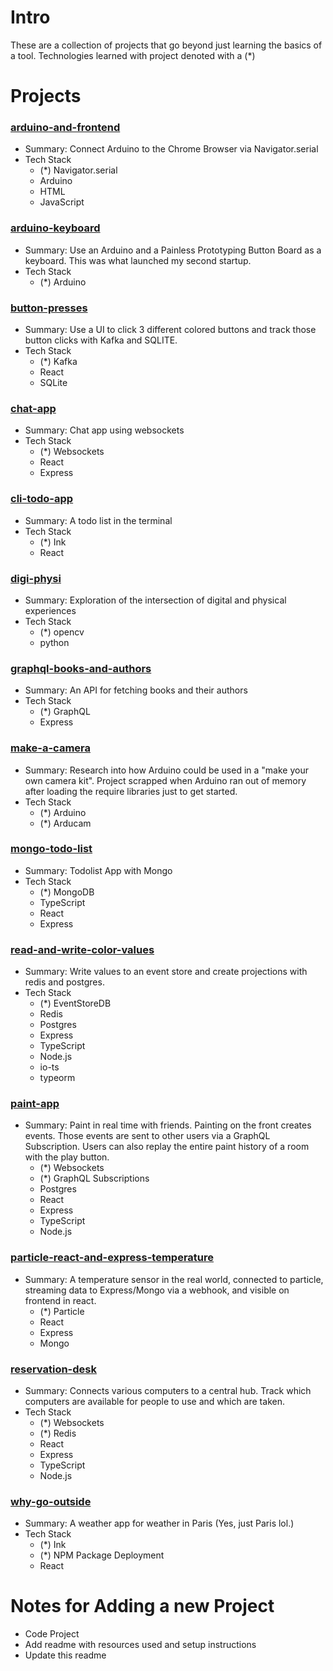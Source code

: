 # Intro

These are a collection of projects that go beyond just learning the basics of a tool. Technologies learned with project denoted with a (*)

# Projects

### [arduino-and-frontend](arduino-and-frontend)

- Summary: Connect Arduino to the Chrome Browser via Navigator.serial
- Tech Stack
    - (*) Navigator.serial
    - Arduino
    - HTML
    - JavaScript

### [arduino-keyboard](arduino-keyboard)

- Summary: Use an Arduino and a Painless Prototyping Button Board as a keyboard. This was what launched my second startup.
- Tech Stack
    - (*) Arduino

### [button-presses](button-presses)

- Summary: Use a UI to click 3 different colored buttons and track those button clicks with Kafka and SQLITE.
- Tech Stack
    - (*) Kafka
    - React
    - SQLite

###  [chat-app](chat-app)

- Summary: Chat app using websockets
- Tech Stack
    - (*) Websockets
    - React
    - Express

###  [cli-todo-app](cli-todo-app)

- Summary: A todo list in the terminal
- Tech Stack
    - (*) Ink
    - React

###  [digi-physi](digi-physi)

- Summary: Exploration of the intersection of digital and physical experiences
- Tech Stack
    - (*) opencv
    - python

###  [graphql-books-and-authors](graphql-books-and-authors)

- Summary: An API for fetching books and their authors
- Tech Stack
    - (*) GraphQL
    - Express

###  [make-a-camera](make-a-camera)

- Summary: Research into how Arduino could be used in a "make your own camera kit". Project scrapped when Arduino ran out of memory after loading the require libraries just to get started.
- Tech Stack
    - (*) Arduino
    - (*) Arducam


###  [mongo-todo-list](mongo-todo-list)

- Summary: Todolist App with Mongo
- Tech Stack
    - (*) MongoDB
    - TypeScript
    - React
    - Express

###  [read-and-write-color-values](read-and-write-color-values)

- Summary: Write values to an event store and create projections with redis and postgres.
- Tech Stack
    - (*) EventStoreDB
    - Redis
    - Postgres
    - Express
    - TypeScript
    - Node.js
    - io-ts
    - typeorm

###  [paint-app](paint-app)

- Summary: Paint in real time with friends. Painting on the front creates events. Those events are sent to other users via a GraphQL Subscription. Users can also replay the entire paint history of a room with the play button. 
    - (*) Websockets
    - (*) GraphQL Subscriptions
    - Postgres
    - React
    - Express
    - TypeScript
    - Node.js

### [particle-react-and-express-temperature](particle-react-and-express-temperature)

- Summary: A temperature sensor in the real world, connected to particle, streaming data to Express/Mongo via a webhook, and visible on frontend in react.
    - (*) Particle
    - React
    - Express
    - Mongo

###  [reservation-desk](reservation-desk)

- Summary: Connects various computers to a central hub. Track which computers are available for people to use and which are taken.
- Tech Stack
    - (*) Websockets
    - (*) Redis
    - React
    - Express
    - TypeScript
    - Node.js

###  [why-go-outside](why-go-outside)

- Summary: A weather app for weather in Paris (Yes, just Paris lol.)
- Tech Stack
    - (*) Ink
    - (*) NPM Package Deployment
    - React

# Notes for Adding a new Project

- Code Project
- Add readme with resources used and setup instructions
- Update this readme

